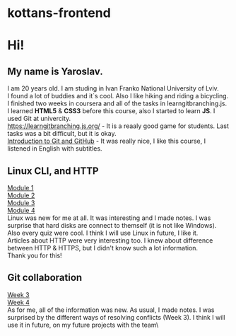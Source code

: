 # kottans-frontend
# Hi! 
## My name is Yaroslav. 
I am 20 years old. I am studing in Ivan Franko National University of Lviv.\
I found a lot of buddies and it`s cool. Also I like hiking and riding a bicycling.\
I finished two weeks in coursera and all of the tasks in  learngitbranching.js.\
I learned **HTML5** & **CSS3** before this course, also I started to learn **JS**. I used Git at univercity.\
https://learngitbranching.js.org/ - It is a reaaly good game for students. Last tasks was a bit difficult, but it is okay.\
[Introduction to Git and GitHub](https://www.coursera.org/learn/introduction-git-github) - It was really nice, I like this course, I listened in English with subtitles.

## Linux CLI, and HTTP
[Module 1](https://github.com/YaroslavYarynych/kottans-frontend/blob/main/task_linux_cli/Quiz_1.jpg)\
[Module 2](https://github.com/YaroslavYarynych/kottans-frontend/blob/main/task_linux_cli/Quiz_2.jpg)\
[Module 3](https://github.com/YaroslavYarynych/kottans-frontend/blob/main/task_linux_cli/Quiz_3.jpg)\
[Module 4](https://github.com/YaroslavYarynych/kottans-frontend/blob/main/task_linux_cli/Quiz_4.jpg)\
Linux was new for me at all. It was interesting and I made notes. I was surprise that hard disks are connect to themself (it is not like Windows). \
Also every quiz were cool. I think I will use Linux in future, I like it.\
Articles about HTTP were very interesting too. I knew about difference between HTTP & HTTPS, but I didn't know such a lot information.\
Thank you for this!

## Git collaboration
[Week 3](https://github.com/YaroslavYarynych/kottans-frontend/blob/main/task_git_collaboration/Week%20%E2%84%963.png)\
[Week 4](https://github.com/YaroslavYarynych/kottans-frontend/blob/main/task_git_collaboration/Week%20%E2%84%964.png)\
As for me, all of the information was new. As usual, I made notes. I was surprised by the different ways of resolving conflicts (Week 3). I think I will use it in future, on my future projects with the team\
